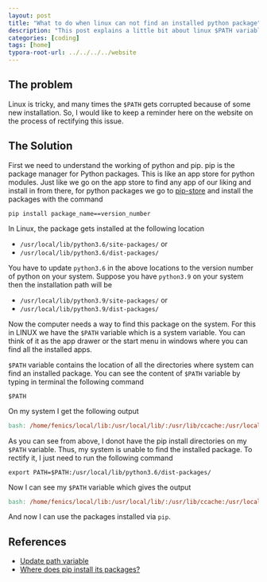```yaml
---
layout: post
title: "What to do when linux can not find an installed python package"
description: "This post explains a little bit about linux $PATH variable and its use for python packages."
categories: [coding]
tags: [home]
typora-root-url: ../../../../website
---
```


## The problem

Linux is tricky, and many times the `$PATH` gets corrupted because of some new installation. So, I would like to keep a reminder here on the website on the process of rectifying this issue.

## The Solution

First we need to understand the working of python and pip. pip is the package manager for Python packages. This is like an app store for python modules. Just like we go on the app store to find any app of our liking and install in from there, for python packages we go to [pip-store](https://pypi.org/) and install the packages with the command 

``` 
pip install package_name==version_number
```

In Linux, the package gets installed at the following location

- `/usr/local/lib/python3.6/site-packages/` or
- `/usr/local/lib/python3.6/dist-packages/`

You have to update `python3.6` in the above locations to the version number of python on your system. Suppose you have `python3.9` on your system then the installation path will be

- `/usr/local/lib/python3.9/site-packages/` or
- `/usr/local/lib/python3.9/dist-packages/`

Now the computer needs a way to find this package on the system. For this in LINUX we have the `$PATH` variable which is a system variable. You can think of it as the app drawer or the start menu in windows where you can find all the installed apps. 

`$PATH` variable contains the location of all the directories where system can find an installed package. You can see the content of `$PATH` variable by typing in terminal the following command

```
$PATH
```

On my system I get the following output

```mk
bash: /home/fenics/local/lib:/usr/local/lib/:/usr/lib/ccache:/usr/local/gmsh-4.3.0-Linux64/bin:/usr/local/sbin:/usr/local/bin:/usr/sbin:/usr/bin:/sbin:/bin
```

As you can see from above, I donot have the pip install directories on my `$PATH` variable. Thus, my system is unable to find the installed package. To rectify it, I just need to run the following command

``` 
export PATH=$PATH:/usr/local/lib/python3.6/dist-packages/
```

Now I can see my `$PATH` variable which gives the output

```mk
bash: /home/fenics/local/lib:/usr/local/lib/:/usr/lib/ccache:/usr/local/gmsh-4.3.0-Linux64/bin:/usr/local/sbin:/usr/local/bin:/usr/sbin:/usr/bin:/sbin:/bin:/usr/local/lib/python3.6/dist-packages/
```

And now I can use the packages installed via `pip`.

## References

- [Update path variable](https://opensource.com/article/17/6/set-path-linux)
- [Where does pip install its packages?](https://stackoverflow.com/questions/29980798/where-does-pip-install-its-packages)
